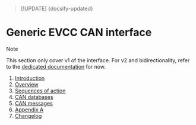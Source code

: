 > [!UPDATE] {docsify-updated}
# Generic EVCC CAN interface

> [!NOTE]
> This section only cover v1 of the interface. For v2 and bidirectionality, refer to the
> [dedicated documentation](charge-controllers/evcc_bidirectional.md) for now.

1. [Introduction](charge-controllers/evcc_generic/introduction.md)
1. [Overview](charge-controllers/evcc_generic/overview.md)
1. [Sequences of action](charge-controllers/evcc_generic/sequences.md)
1. [CAN databases](charge-controllers/evcc_generic/databases.md)
1. [CAN messages](charge-controllers/evcc_generic/can.md)
1. [Appendix A](charge-controllers/evcc_generic/appendix-a.md)
1. [Changelog](charge-controllers/evcc_generic/changelog.md)
